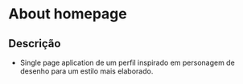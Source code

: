 # About homepage

## Descrição

- Single page aplication de um perfil inspirado em personagem de desenho para um estilo mais elaborado.
